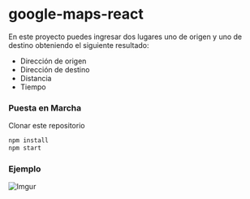# google-maps-react

En este proyecto puedes ingresar dos lugares uno de origen y uno de destino obteniendo el siguiente resultado:

  - Dirección de origen
  - Dirección de destino
  - Distancia
  - Tiempo


### Puesta en Marcha

Clonar este repositorio

```sh
npm install
npm start
```


### Ejemplo

![Imgur](http://i.imgur.com/HpFYyAd.png)
